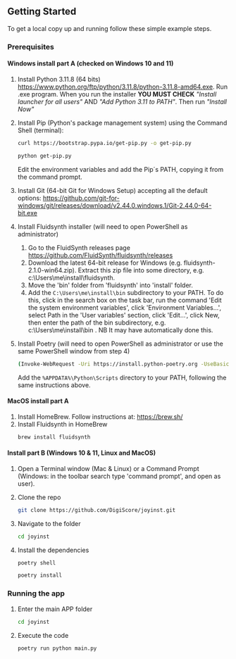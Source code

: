 <!-- GETTING STARTED -->
## Getting Started

To get a local copy up and running follow these simple example steps.

### Prerequisites

#### Windows install part A (checked on Windows 10 and 11)

1. Install Python 3.11.8 (64 bits) https://www.python.org/ftp/python/3.11.8/python-3.11.8-amd64.exe. Run .exe program. When you run the installer **YOU MUST CHECK** *"Install launcher for all users"* AND *"Add Python 3.11 to PATH"*. Then run *"Install Now"*

2. Install Pip (Python's package management system) using the Command Shell (terminal):
   ```sh
   curl https://bootstrap.pypa.io/get-pip.py -o get-pip.py
   ```
   ```sh
   python get-pip.py
   ```
   Edit the environment variables and add the Pip´s PATH, copying it from the command prompt.

3. Install Git (64-bit Git for Windows Setup) accepting all the default options: https://github.com/git-for-windows/git/releases/download/v2.44.0.windows.1/Git-2.44.0-64-bit.exe

4. Install Fluidsynth installer (will need to open PowerShell as administrator)
   1. Go to the FluidSynth releases page https://github.com/FluidSynth/fluidsynth/releases
   2. Download the latest 64-bit release for Windows (e.g. fluidsynth-2.1.0-win64.zip). Extract this zip file into some directory, e.g. c:\Users\me\install\fluidsynth.
   3. Move the 'bin' folder from 'fluidsynth' into 'install' folder.
   4. Add the `C:\Users\me\install\bin` subdirectory to your PATH. To do this, click in the search box on the task bar, run the command 'Edit the system environment variables', click 'Environment Variables…', select Path in the 'User variables' section, click 'Edit…', click New, then enter the path of the bin subdirectory, e.g. c:\Users\me\install\bin . NB It may have automatically done this.
   
5. Install Poetry (will need to open PowerShell as administrator or use the same PowerShell window from step 4)
   ```sh
   (Invoke-WebRequest -Uri https://install.python-poetry.org -UseBasicParsing).Content | py -
   ```
   Add the `%APPDATA%\Python\Scripts` directory to your PATH, following the same instructions above.


#### MacOS install part A

1. Install HomeBrew. Follow instructions at: https://brew.sh/
2. Install Fluidsynth in HomeBrew
   ```sh
   brew install fluidsynth
   ```
   
#### Install part B (Windows 10 & 11, Linux and MacOS)

1. Open a Terminal window (Mac & Linux) or a Command Prompt (Windows: in the toolbar search type 'command prompt', and open as user).

2. Clone the repo
   ```sh
   git clone https://github.com/DigiScore/joyinst.git
   ```
3. Navigate to the folder
   ```sh
   cd joyinst
   ```
4. Install the dependencies
   ```sh
   poetry shell
   ```
   ```sh
   poetry install
   ```

### Running the app

1. Enter the main APP folder
   ```sh
   cd joyinst
   ```
2. Execute the code
   ```sh
   poetry run python main.py
   ```
